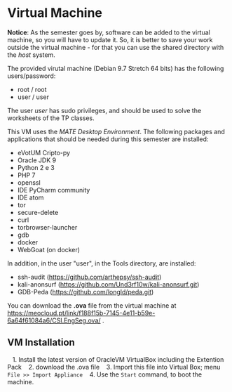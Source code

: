 #  Virtual Machine

**Notice**: As the semester goes by, software can be added to the virtual machine, so you will have to update it. So, it is better to save your work outside the virtual machine - for that you can use the shared directory with the *host* system.


The provided virutal machine  (Debian 9.7 Stretch 64 bits) has the following users/password:
+ root / root
+ user / user

The user *user* has sudo privileges, and should be used to solve the worksheets of the TP classes.

This VM uses the *MATE  Desktop Environment*. The following packages and applications that should be needed during this semester are installed:
+ eVotUM Cripto-py
+ Oracle JDK 9
+ Python 2 e 3
+ PHP 7
+ openssl
+ IDE PyCharm community
+ IDE atom
+ tor
+ secure-delete
+ curl
+ torbrowser-launcher
+ gdb
+ docker
+ WebGoat (on docker)

In addition, in the user "user", in the Tools directory, are installed:
+ ssh-audit (https://github.com/arthepsy/ssh-audit)
+ kali-anonsurf (https://github.com/Und3rf10w/kali-anonsurf.git)
+ GDB-Peda (https://github.com/longld/peda.git)

You can download the **.ova** file from the virtual machine at https://meocloud.pt/link/f188f15b-7145-4e11-b59e-6a64f61084a6/CSI.EngSeg.ova/ .


## VM Installation

   1. Install the latest version of OracleVM VirtualBox including the Extention Pack
   2. download the .ova file
   3. Import this file into Virtual Box; menu `File >> Import Appliance`
   4. Use the `Start` command, to boot the machine.

